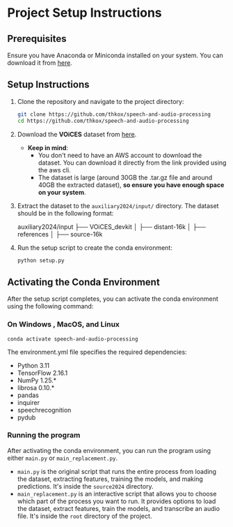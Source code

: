 # Project Setup Instructions

## Prerequisites

Ensure you have Anaconda or Miniconda installed on your system. You can download it from [here](https://www.anaconda.com/products/distribution).

## Setup Instructions

1. Clone the repository and navigate to the project directory:

   ```sh
   git clone https://github.com/thkox/speech-and-audio-processing
   cd https://github.com/thkox/speech-and-audio-processing

2. Download the **VOiCES** dataset from [here](https://www.anaconda.com/products/distribution).
   - **Keep in mind**: 
     - You don't need to have an AWS account to download the dataset. You can download it directly from the link provided using the aws cli.
     - The dataset is large (around 30GB the .tar.gz file and around 40GB the extracted dataset), **so ensure you have enough space on your system**.
   
3. Extract the dataset to the `auxiliary2024/input/` directory. The dataset should be in the following format:


    auxiliary2024/input
    ├── VOiCES_devkit
    │   ├── distant-16k
    │   ├── references
    │   ├── source-16k


4. Run the setup script to create the conda environment:

    ```sh
    python setup.py
    ```
## Activating the Conda Environment

After the setup script completes, you can activate the conda environment using the following command:

### On Windows , MacOS, and Linux

    conda activate speech-and-audio-processing

The environment.yml file specifies the required dependencies:
- Python 3.11
- TensorFlow 2.16.1
- NumPy 1.25.*
- librosa 0.10.*
- pandas
- inquirer
- speechrecognition
- pydub

### Running the program

After activating the conda environment, you can run the program using either `main.py` or `main_replacement.py`.  
- `main.py` is the original script that runs the entire process from loading the dataset, extracting features, training the models, and making predictions. It's inside the `source2024` directory.  
- `main_replacement.py` is an interactive script that allows you to choose which part of the process you want to run. It provides options to load the dataset, extract features, train the models, and transcribe an audio file. It's inside the `root` directory of the project.
